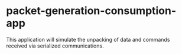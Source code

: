 # packet-generation-consumption-app
This application will simulate the unpacking of data and commands received via serialized communications. 
